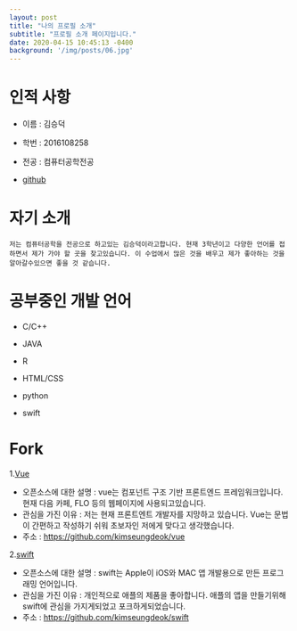 ```yaml
---
layout: post
title: "나의 프로필 소개"
subtitle: "프로필 소개 페이지입니다."
date: 2020-04-15 10:45:13 -0400
background: '/img/posts/06.jpg'
---
```


# 인적 사항
- 이름 : 김승덕

- 학번 : 2016108258

- 전공 : 컴퓨터공학전공

- [github](https://github.com/kimseungdeok)

# 자기 소개
    저는 컴퓨터공학을 전공으로 하고있는 김승덕이라고합니다. 현재 3학년이고 다양한 언어를 접하면서 제가 가야 할 곳을 찾고있습니다. 이 수업에서 많은 것을 배우고 제가 좋아하는 것을 알아갈수있으면 좋을 것 같습니다.

# 공부중인 개발 언어
- C/C++ 

- JAVA

- R

- HTML/CSS

- python

- swift

# Fork

1.[Vue](https://github.com/kimseungdeok/vue)  
- 오픈소스에 대한 설명 : vue는 컴포넌트 구조 기반 프론트엔드 프레임워크입니다. 현재 다음 카페, FLO 등의 웹페이지에 사용되고있습니다.
- 관심을 가진 이유 : 저는 현재 프론트엔트 개발자를 지망하고 있습니다. Vue는 문법이 간편하고 작성하기 쉬워 초보자인 저에게 맞다고 생각했습니다. 
- 주소 : https://github.com/kimseungdeok/vue

2.[swift](https://github.com/kimseungdeok/swift)
- 오픈소스에 대한 설명 : swift는 Apple이 iOS와 MAC 앱 개발용으로 만든 프로그래밍 언어입니다. 
- 관심을 가진 이유 : 개인적으로 애플의 제품을 좋아합니다. 애플의 앱을 만들기위해 swift에 관심을 가지게되었고 포크하게되었습니다.
- 주소 : https://github.com/kimseungdeok/swift